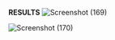 **RESULTS**
![Screenshot (169)](https://github.com/user-attachments/assets/cd6c669b-f461-4aca-9bfb-45f97e328dde)

![Screenshot (170)](https://github.com/user-attachments/assets/4ade6d13-664b-4e92-881c-1c5c6a37b9fb)
